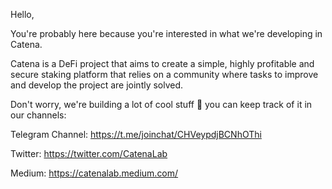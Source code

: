 Hello,

You're probably here because you're interested in what we're developing in Catena.

Catena is a DeFi project that aims to create a simple, highly profitable and
secure staking platform that relies on a community where tasks to improve and
develop the project are jointly solved.

Don't worry, we're building a lot of cool stuff 🚀 you can keep track of it in our channels:

Telegram Channel: https://t.me/joinchat/CHVeypdjBCNhOThi

Twitter: https://twitter.com/CatenaLab

Medium: https://catenalab.medium.com/
